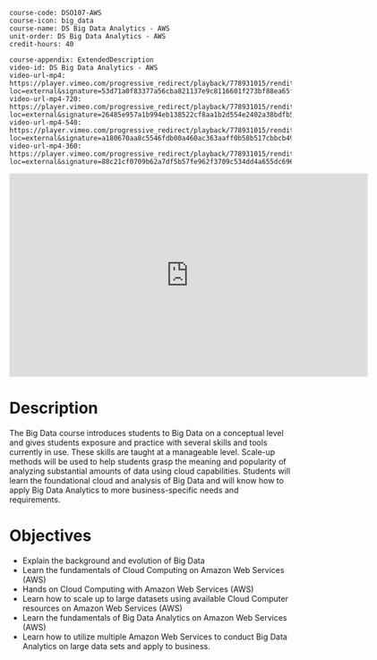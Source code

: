```c-lms
course-code: DSO107-AWS
course-icon: big_data
course-name: DS Big Data Analytics - AWS
unit-order: DS Big Data Analytics - AWS
credit-hours: 40
```

```c-lms
course-appendix: ExtendedDescription
video-id: DS Big Data Analytics - AWS
video-url-mp4: https://player.vimeo.com/progressive_redirect/playback/778931015/rendition/1080p/file.mp4?loc=external&signature=53d71a0f83377a56cba821137e9c8116601f273bf88ea65fff5a358287d93e74
video-url-mp4-720: https://player.vimeo.com/progressive_redirect/playback/778931015/rendition/720p/file.mp4?loc=external&signature=26485e957a1b994eb138522cf8aa1b2d554e2402a38bdfb5b172e71b600084cc
video-url-mp4-540: https://player.vimeo.com/progressive_redirect/playback/778931015/rendition/540p/file.mp4?loc=external&signature=a180670aa8c5546fdb00a460ac363aaff0b58b517cbbcb499b7f9a14ff8edf38
video-url-mp4-360: https://player.vimeo.com/progressive_redirect/playback/778931015/rendition/360p/file.mp4?loc=external&signature=88c21cf0709b62a7df5b57fe962f3709c534dd4a655dc696249a540596aabc29
```

<iframe src="https://player.vimeo.com/video/778931015?h=e6443add1f" width="640" height="363" frameborder="0" allow="autoplay; fullscreen; picture-in-picture" allowfullscreen></iframe>

# Description
The Big Data course introduces students to Big Data on a conceptual level and gives students exposure and practice with several skills and tools currently in use. These skills are taught at a manageable level. Scale-up methods will be used to help students grasp the meaning and popularity of analyzing substantial amounts of data using cloud capabilities. Students will learn the foundational cloud and analysis of Big Data and will know how to apply Big Data Analytics to more business-specific needs and requirements.


# Objectives
* Explain the background and evolution of Big Data
* Learn the fundamentals of Cloud Computing on Amazon Web Services (AWS)
* Hands on Cloud Computing with Amazon Web Services (AWS)
* Learn how to scale up to large datasets using available Cloud Computer resources on Amazon Web Services (AWS)
* Learn the fundamentals of Big Data Analytics on Amazon Web Services (AWS)
* Learn how to utilize multiple Amazon Web Services to conduct Big Data Analytics on large data sets and apply to business.
